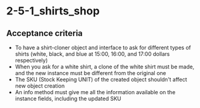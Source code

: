 # 2-5-1_shirts_shop

## Acceptance criteria

- To have a shirt-cloner object and interface to ask for different types of shirts (white, black, and blue at 15:00, 16:00, and 17:00 dollars respectively)
- When you ask for a white shirt, a clone of the white shirt must be made, and the new instance must be different from the original one
- The SKU (Stock Keeping UNIT) of the created object shouldn't affect new object creation
- An info method must give me all the information available on the instance fields, including the updated SKU
